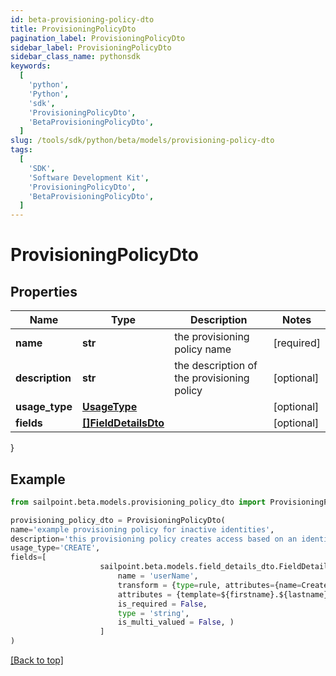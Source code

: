 ```yaml
---
id: beta-provisioning-policy-dto
title: ProvisioningPolicyDto
pagination_label: ProvisioningPolicyDto
sidebar_label: ProvisioningPolicyDto
sidebar_class_name: pythonsdk
keywords:
  [
    'python',
    'Python',
    'sdk',
    'ProvisioningPolicyDto',
    'BetaProvisioningPolicyDto',
  ]
slug: /tools/sdk/python/beta/models/provisioning-policy-dto
tags:
  [
    'SDK',
    'Software Development Kit',
    'ProvisioningPolicyDto',
    'BetaProvisioningPolicyDto',
  ]
---
```


# ProvisioningPolicyDto

## Properties

| Name | Type | Description | Notes |
| --- | --- | --- | --- |
| **name** | **str** | the provisioning policy name | [required] |
| **description** | **str** | the description of the provisioning policy | [optional] |
| **usage_type** | [**UsageType**](usage-type) |  | [optional] |
| **fields** | [**[]FieldDetailsDto**](field-details-dto) |  | [optional] |

}

## Example

```python
from sailpoint.beta.models.provisioning_policy_dto import ProvisioningPolicyDto

provisioning_policy_dto = ProvisioningPolicyDto(
name='example provisioning policy for inactive identities',
description='this provisioning policy creates access based on an identity going inactive',
usage_type='CREATE',
fields=[
                    sailpoint.beta.models.field_details_dto.FieldDetailsDto(
                        name = 'userName',
                        transform = {type=rule, attributes={name=Create Unique LDAP Attribute}},
                        attributes = {template=${firstname}.${lastname}${uniqueCounter}, cloudMaxUniqueChecks=50, cloudMaxSize=20, cloudRequired=true},
                        is_required = False,
                        type = 'string',
                        is_multi_valued = False, )
                    ]
)

```

[[Back to top]](#)
